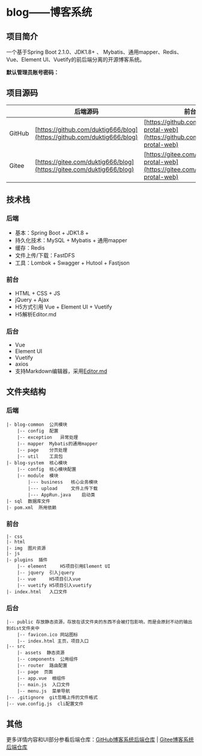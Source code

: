 # blog——博客系统

## 项目简介

一个基于Spring Boot 2.1.0、JDK1.8+ 、 Mybatis、通用mapper、Redis、Vue、Element UI、Vuetify的前后端分离的开源博客系统。

**默认管理员账号密码：** 

## 项目源码

|     |   后端源码  |  前台源码  | 后台源码 |
|---  |--- | --- |---  |
|  GitHub  | [https://github.com/duktig666/blog](https://github.com/duktig666/blog) | [https://github.com/duktig666/blog-protal-web](https://github.com/duktig666/blog-protal-web) | [https://github.com/duktig666/blog-manage-web](https://github.com/duktig666/blog-manage-web) |
| Gitee | [https://gitee.com/duktig666/blog](https://gitee.com/duktig666/blog) | [https://gitee.com/duktig666/blog-protal-web](https://gitee.com/duktig666/blog-protal-web) | [https://gitee.com/duktig666/blog-manage-web](https://gitee.com/duktig666/blog-manage-web) |

## 技术栈

### 后端

- 基本：Spring Boot + JDK1.8 + 
- 持久化技术：MySQL + Mybatis + 通用mapper
- 缓存：Redis
- 文件上传/下载：FastDFS
- 工具：Lombok + Swagger + Hutool + Fastjson

### 前台

- HTML + CSS + JS
- jQuery + Ajax
- H5方式引用 Vue + Element UI + Vuetify
- H5解析Editor.md

### 后台

- Vue
- Element UI
- Vuetify
- axios
- 支持Markdown编辑器，采用[Editor.md](https://pandao.github.io/editor.md/index.html)

## 文件夹结构

### 后端

```
|- blog-common 	公共模块
	|-- config 	配置
	|-- exception 	异常处理
	|-- mapper 	Mybatis的通用mapper
	|-- page 	分页处理
	|-- util 	工具包
|- blog-system 	核心模块
	|-- config 	核心模块配置
	|-- module 	模块
		|--- business 	核心业务模块
		|--- upload 	文件上传下载
		|--- AppRun.java 	启动类
|- sql 	数据库文件
|- pom.xml 	所用依赖
```

### 前台

```
|- css
|- html
|- img 	图片资源
|- js
|- plugins 	插件
    |-- element 	H5项目引用Element UI
    |-- jquery 	引入jquery
    |-- vue 	H5项目引入vue
    |-- vuetify	H5项目引入vuetify
|- index.html 	入口文件
```

### 后台

```
|-- public 存放静态资源，存放在该文件夹的东西不会被打包影响，而是会原封不动的输出到dist文件夹中
    |-- favicon.ico 网站图标
    |-- index.html 主页，项目入口
|-- src
    |- assets  静态资源
    |-- components  公用组件
    |-- router  路由配置
    |-- page  页面
    |-- app.vue  根组件
	|-- main.js  入口文件
	|-- menu.js  菜单导航 
|-- .gitignore  git忽略上传的文件格式
|-- vue.config.js  cli配置文件
```

## 其他

更多详情内容和UI部分参看后端仓库：[GitHub博客系统后端仓库](https://github.com/duktig666/blog)   |      [Gitee博客系统后端仓库](https://gitee.com/duktig666/blog)

